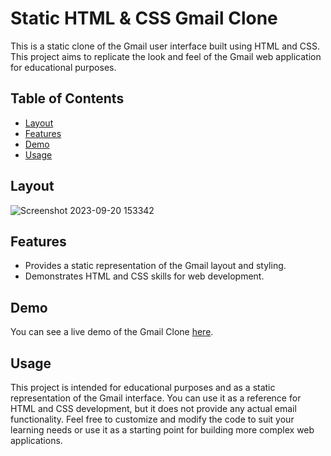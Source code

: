 # Static HTML & CSS Gmail Clone
This is a static clone of the Gmail user interface built using HTML and CSS. This project aims to replicate the look and feel of the Gmail web application for educational purposes.

## Table of Contents
- [Layout](#layout)
- [Features](#features)
- [Demo](#demo)
- [Usage](#usage)

## Layout
![Screenshot 2023-09-20 153342](https://github.com/dwtoledo/gmail-html-css-clone/assets/11148858/af2fef59-0c53-46d5-8a61-8f332f5f8eee)

## Features
- Provides a static representation of the Gmail layout and styling.
- Demonstrates HTML and CSS skills for web development.

## Demo
You can see a live demo of the Gmail Clone [here](https://dwtoledo.github.io/gmail-html-css-clone/).

## Usage
This project is intended for educational purposes and as a static representation of the Gmail interface.
You can use it as a reference for HTML and CSS development, but it does not provide any actual email functionality.
Feel free to customize and modify the code to suit your learning needs or use it as a starting point for building more complex web applications.
